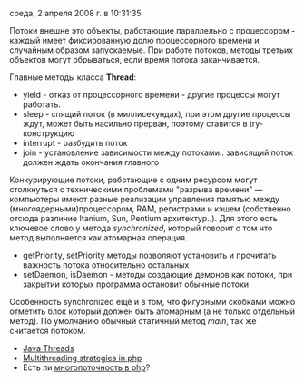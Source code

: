 среда, 2 апреля 2008 г. в 10:31:35

Потоки внешне это объекты, работающие параллельно с процессором - каждый имеет фиксированную долю процессорного времени и случайным образом запускаемые. При работе потоков, методы третьих объектов могут обрываться, если время потока заканчивается.

Главные методы класса **Thread**:

- yield - отказ от процессорного времени - другие процессы могут работать.
- sleep - спящий поток (в миллисекундах), при этом другие процессы ждут, может быть насильно прерван, поэтому ставится в try-конструкцию
- interrupt - разбудить поток
- join - установление зависимости между потоками.. зависящий поток должен ждать окончания главного

Конкурирующие потоки, работающие с одним ресурсом могут столкнуться с техническими проблемами "разрыва времени" — компьютеры имеют разные реализации управления памятью между (многоядерными)процессором, RAM, регистрами и кэшем (собственно отсюда различие Itanium, Sun, Pentium архитектур..). Для этого есть ключевое слово у метода _synchronized_, который говорит о том что метод выполняется как атомарная операция.

- getPriority, setPriority методы позволяют установить и прочитать важность потока относительно остальных
- setDaemon, isDaemon - методы создающие демонов как потоки, при закрытии которых программа остановит обычные потоки

Особенность synchronized ещё и в том, что фигурными скобками можно отметить блок который должен быть атомарным (а не только отдельный метод). По умолчанию обычный статичный метод _main_, так же считается потоком.

- [Java Threads](http://www.cs.usfca.edu/%7Eparrt/course/601/lectures/threads.html)
- [Multithreading strategies in php](http://www.alternateinterior.com/2007/05/multi-threading-strategies-in-php.html)
- Есть ли [многопоточность в php](http://anarhist.name/scripts/est-li-mnogopotochnost-v-php/)?